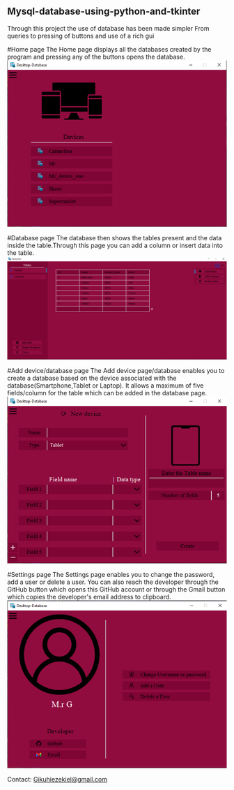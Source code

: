 ## Mysql-database-using-python-and-tkinter

Through this project the use of database has been made simpler
From queries to pressing of buttons and use of a rich gui

#Home page
The Home page displays all the databases created by the program and pressing any of the buttons opens the database.
![Home](Capture3.PNG)

#Database page
The database then shows the tables present and the data inside the table.Through this page you can add a column or insert data into the table.
![Database and its content](Capture4.PNG)

#Add device/database page
The Add device page/database enables you to create a database based on the device associated with the database(Smartphone,Tablet or Laptop). It allows a maximum of five fields/column for the table which can be added in the database page.
![Add device/database](Capture2.PNG)

#Settings page
The Settings page enables you to change the password, add a user or delete a user. You can also reach the developer through the GitHub button which opens this GitHub account or through the Gmail button which copies the developer's email address to clipboard.
![Settings](Capture.PNG)

Contact: Gikuhiezekiel@gmail.com
